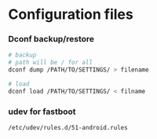 # Configuration files

### Dconf backup/restore
```sh
# backup
# path will be / for all
dconf dump /PATH/TO/SETTINGS/ > filename

# load
dconf load /PATH/TO/SETTINGS/ < filname
```

### udev for fastboot
`/etc/udev/rules.d/51-android.rules`
